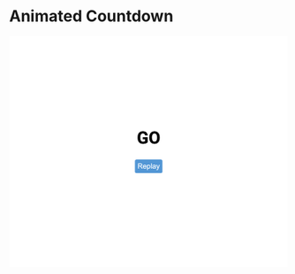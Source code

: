 # Animated Countdown


![Animated Countdown](https://github.com/web-dev-london/Animated-countdown/blob/master/video/Screenshot.png)


